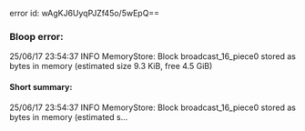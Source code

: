 error id: wAgKJ6UyqPJZf45o/5wEpQ==
### Bloop error:

25/06/17 23:54:37 INFO MemoryStore: Block broadcast_16_piece0 stored as bytes in memory (estimated size 9.3 KiB, free 4.5 GiB)
#### Short summary: 

25/06/17 23:54:37 INFO MemoryStore: Block broadcast_16_piece0 stored as bytes in memory (estimated s...